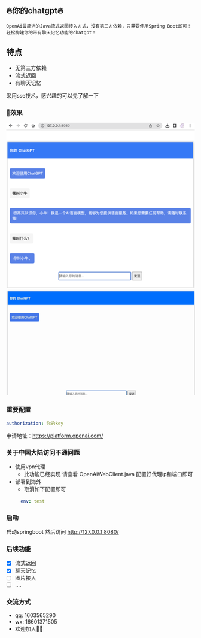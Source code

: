 ## 🔥你的chatgpt🔥

`` OpenAi最简洁的Java流式返回接入方式，没有第三方依赖，只需要使用Spring Boot即可！轻松构建你的带有聊天记忆功能的chatgpt！
``

## 特点

* 无第三方依赖
* 流式返回
* 有聊天记忆

采用sse技术，感兴趣的可以先了解一下

### 👀效果

![截图1](docs/demo1.png)
![截图2](docs/demo2.gif)

### 重要配置

```yaml
authorization: 你的key
```
申请地址：https://platform.openai.com/

### 关于中国大陆访问不通问题

* 使用vpn代理
    - 此功能已经实现 请查看 OpenAiWebClient.java 配置好代理ip和端口即可
* 部署到海外
    - 取消如下配置即可
  ```yaml
    env: test
    ```

### 启动

启动springboot 然后访问 http://127.0.0.1:8080/

### 后续功能

- [X] 流式返回
- [X] 聊天记忆
- [ ] 图片接入
- [ ] ....

### 交流方式

- qq: 1603565290
- wx: 16601371505
- 欢迎加入👏👏
